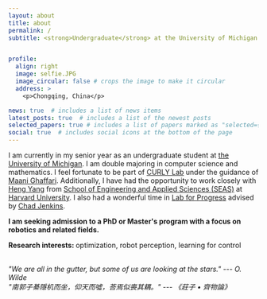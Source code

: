 ```yaml
---
layout: about
title: about
permalink: /
subtitle: <strong>Undergraduate</strong> at the University of Michigan <br>Robotics, Math, Computer Science


profile:
  align: right
  image: selfie.JPG
  image_circular: false # crops the image to make it circular
  address: >
    <p>Chongqing, China</p>

news: true  # includes a list of news items
latest_posts: true  # includes a list of the newest posts
selected_papers: true # includes a list of papers marked as "selected={true}"
social: true  # includes social icons at the bottom of the page
---
```


I am currently in my senior year as an undergraduate student at [the University of Michigan](https://umich.edu/). I am double majoring in computer science and mathematics. I feel fortunate to be part of [CURLY Lab](https://curly.engin.umich.edu/) under the guidance of [Maani Ghaffari](https://robotics.umich.edu/profile/maani-ghaffari/). Additionally, I have had the opportunity to work closely with [Heng Yang](https://hankyang.seas.harvard.edu/) from [School of Engineering and Applied Sciences (SEAS)](https://seas.harvard.edu/) at [Harvard University](https://www.harvard.edu/). I also had a wonderful time in [Lab for Progress](https://progress.eecs.umich.edu/) advised by [Chad Jenkins](https://ocj.name/).

<strong>I am seeking admission to a PhD or Master's program with a focus on robotics and related fields.</strong>

<strong>Research interests: </strong> optimization, robot perception, learning for control


<br><em>"We are all in the gutter, but some of us are looking at the stars." --- O. Wilde </em><br><em>"南郭子綦隱机而坐，仰天而噓，荅焉似喪其耦。" --- 《莊子 • 齊物論》 </em>